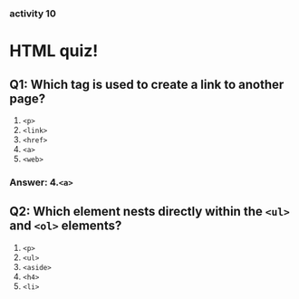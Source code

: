 ### activity 10

# HTML quiz!


## Q1: Which tag is used to create a link to another page?

1. `<p>`
2. `<link>`
3. `<href>`
4. `<a>`
5. `<web>`

### Answer: 4.`<a>`


## Q2: Which element nests directly within the `<ul>` and `<ol>` elements?

1. `<p>`
2. `<ul>`
3. `<aside>`
4. `<h4>`
5. `<li>`
